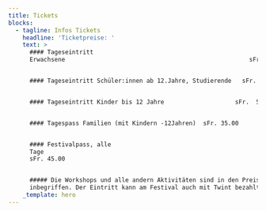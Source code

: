 ```yaml
---
title: Tickets
blocks:
  - tagline: Infos Tickets
    headline: 'Ticketpreise: '
    text: >
      #### Tageseintritt
      Erwachsene                                                    sFr. 20.00


      #### Tageseintritt Schüler:innen ab 12.Jahre, Studierende   sFr. 15.00


      #### Tageseintritt Kinder bis 12 Jahre                    sFr.  5.00


      #### Tagespass Familien (mit Kindern -12Jahren)  sFr. 35.00


      #### Festivalpass, alle
      Tage                                                                       
      sFr. 45.00


      ##### Die Workshops und alle andern Aktivitäten sind in den Preisen
      inbegriffen. Der Eintritt kann am Festival auch mit Twint bezahlt werden.
    _template: hero
---
```









